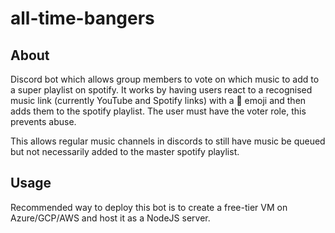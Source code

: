 # all-time-bangers

## About

Discord bot which allows group members to vote on which music to add to a super playlist on spotify. It works by having users react to a recognised music
link (currently YouTube and Spotify links) with a 🐐 emoji and then
adds them to the spotify playlist. The user must have the voter role, this
prevents abuse.

This allows regular music channels
in discords to still have music be queued but not necessarily added to
the master spotify playlist.

## Usage

Recommended way to deploy this bot is to create a free-tier VM
on Azure/GCP/AWS and host it as a NodeJS server.